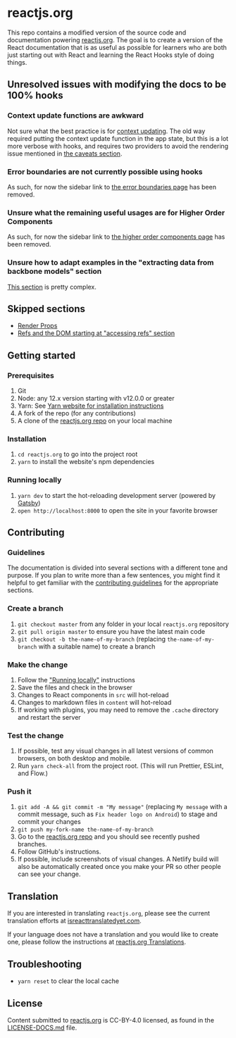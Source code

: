 # reactjs.org

This repo contains a modified version of the source code and documentation powering [reactjs.org](https://reactjs.org/). The goal is to create a version of the React documentation that is as useful as possible for learners who are both just starting out with React and learning the React Hooks style of doing things.

## Unresolved issues with modifying the docs to be 100% hooks

### Context update functions are awkward

Not sure what the best practice is for [context updating](content/docs/context.md#updating-context-from-a-nested-component). The old way required putting the context update function in the app state, but this is a lot more verbose with hooks, and requires two providers to avoid the rendering issue mentioned in [the caveats section](content/docs/context.md#caveats).

### Error boundaries are not currently possible using hooks

As such, for now the sidebar link to [the error boundaries page](content/docs/error-boundaries.md) has been removed.

### Unsure what the remaining useful usages are for Higher Order Components

As such, for now the sidebar link to [the higher order components page](content/docs/higher-order-components.md) has been removed.

### Unsure how to adapt examples in the "extracting data from backbone models" section

[This section](/content/docs/integrating-with-other-libraries.md#extracting-data-from-backbone-models) is pretty complex.

## Skipped sections

* [Render Props](/docs/render-props.html)
* [Refs and the DOM starting at "accessing refs" section](/docs/refs-and-the-dom.html)

## Getting started

### Prerequisites

1. Git
1. Node: any 12.x version starting with v12.0.0 or greater
1. Yarn: See [Yarn website for installation instructions](https://yarnpkg.com/lang/en/docs/install/)
1. A fork of the repo (for any contributions)
1. A clone of the [reactjs.org repo](https://github.com/reactjs/reactjs.org) on your local machine

### Installation

1. `cd reactjs.org` to go into the project root
1. `yarn` to install the website's npm dependencies

### Running locally

1. `yarn dev` to start the hot-reloading development server (powered by [Gatsby](https://www.gatsbyjs.org))
1. `open http://localhost:8000` to open the site in your favorite browser

## Contributing

### Guidelines

The documentation is divided into several sections with a different tone and purpose. If you plan to write more than a few sentences, you might find it helpful to get familiar with the [contributing guidelines](https://github.com/reactjs/reactjs.org/blob/master/CONTRIBUTING.md#guidelines-for-text) for the appropriate sections.

### Create a branch

1. `git checkout master` from any folder in your local `reactjs.org` repository
1. `git pull origin master` to ensure you have the latest main code
1. `git checkout -b the-name-of-my-branch` (replacing `the-name-of-my-branch` with a suitable name) to create a branch

### Make the change

1. Follow the ["Running locally"](#running-locally) instructions
1. Save the files and check in the browser
  1. Changes to React components in `src` will hot-reload
  1. Changes to markdown files in `content` will hot-reload
  1. If working with plugins, you may need to remove the `.cache` directory and restart the server

### Test the change

1. If possible, test any visual changes in all latest versions of common browsers, on both desktop and mobile.
1. Run `yarn check-all` from the project root. (This will run Prettier, ESLint, and Flow.)

### Push it

1. `git add -A && git commit -m "My message"` (replacing `My message` with a commit message, such as `Fix header logo on Android`) to stage and commit your changes
1. `git push my-fork-name the-name-of-my-branch`
1. Go to the [reactjs.org repo](https://github.com/reactjs/reactjs.org) and you should see recently pushed branches.
1. Follow GitHub's instructions.
1. If possible, include screenshots of visual changes. A Netlify build will also be automatically created once you make your PR so other people can see your change.

## Translation

If you are interested in translating `reactjs.org`, please see the current translation efforts at [isreacttranslatedyet.com](https://www.isreacttranslatedyet.com/).


If your language does not have a translation and you would like to create one, please follow the instructions at [reactjs.org Translations](https://github.com/reactjs/reactjs.org-translation#translating-reactjsorg).

## Troubleshooting

- `yarn reset` to clear the local cache

## License
Content submitted to [reactjs.org](https://reactjs.org/) is CC-BY-4.0 licensed, as found in the [LICENSE-DOCS.md](https://github.com/open-source-explorer/reactjs.org/blob/master/LICENSE-DOCS.md) file.

